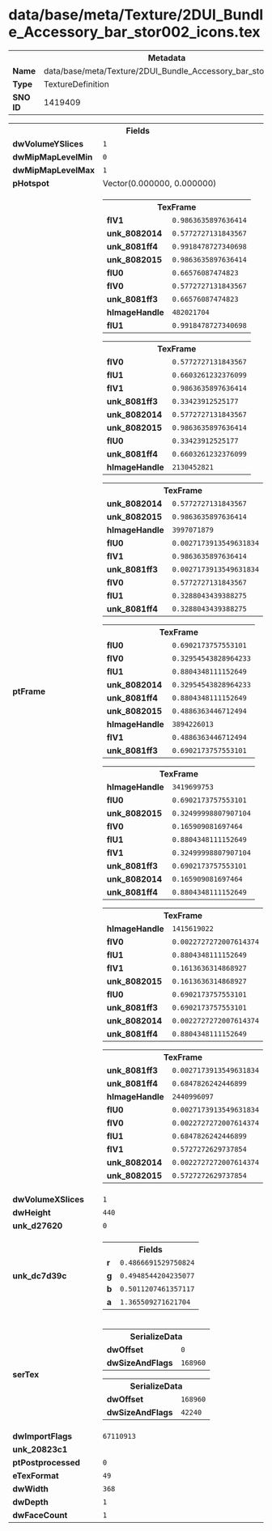 <h1>data/base/meta/Texture/2DUI_Bundle_Accessory_bar_stor002_icons.tex</h1><table><tr><th colspan="100%">Metadata</th></tr><tr><td><b>Name</b></td><td>data/base/meta/Texture/2DUI_Bundle_Accessory_bar_stor002_icons.tex</td></tr><tr><td><b>Type</b></td><td>TextureDefinition</td></tr><tr><td><b>SNO ID</b></td><td>1419409</td></tr></table>

<table><tr><th colspan="100%">Fields</th></tr><tr><td><b>dwVolumeYSlices</b></td><td><code>1</code></td></tr><tr><td><b>dwMipMapLevelMin</b></td><td><code>0</code></td></tr><tr><td><b>dwMipMapLevelMax</b></td><td><code>1</code></td></tr><tr><td><b>pHotspot</b></td><td>Vector(0.000000, 0.000000)</td></tr><tr><td><b>ptFrame</b></td><td><table><tr><th colspan="100%">TexFrame</th></tr><tr><td><b>flV1</b></td><td><code>0.9863635897636414</code></td></tr><tr><td><b>unk_8082014</b></td><td><code>0.5772727131843567</code></td></tr><tr><td><b>unk_8081ff4</b></td><td><code>0.9918478727340698</code></td></tr><tr><td><b>unk_8082015</b></td><td><code>0.9863635897636414</code></td></tr><tr><td><b>flU0</b></td><td><code>0.66576087474823</code></td></tr><tr><td><b>flV0</b></td><td><code>0.5772727131843567</code></td></tr><tr><td><b>unk_8081ff3</b></td><td><code>0.66576087474823</code></td></tr><tr><td><b>hImageHandle</b></td><td><code>482021704</code></td></tr><tr><td><b>flU1</b></td><td><code>0.9918478727340698</code></td></tr></table>


<table><tr><th colspan="100%">TexFrame</th></tr><tr><td><b>flV0</b></td><td><code>0.5772727131843567</code></td></tr><tr><td><b>flU1</b></td><td><code>0.6603261232376099</code></td></tr><tr><td><b>flV1</b></td><td><code>0.9863635897636414</code></td></tr><tr><td><b>unk_8081ff3</b></td><td><code>0.33423912525177</code></td></tr><tr><td><b>unk_8082014</b></td><td><code>0.5772727131843567</code></td></tr><tr><td><b>unk_8082015</b></td><td><code>0.9863635897636414</code></td></tr><tr><td><b>flU0</b></td><td><code>0.33423912525177</code></td></tr><tr><td><b>unk_8081ff4</b></td><td><code>0.6603261232376099</code></td></tr><tr><td><b>hImageHandle</b></td><td><code>2130452821</code></td></tr></table>


<table><tr><th colspan="100%">TexFrame</th></tr><tr><td><b>unk_8082014</b></td><td><code>0.5772727131843567</code></td></tr><tr><td><b>unk_8082015</b></td><td><code>0.9863635897636414</code></td></tr><tr><td><b>hImageHandle</b></td><td><code>3997071879</code></td></tr><tr><td><b>flU0</b></td><td><code>0.0027173913549631834</code></td></tr><tr><td><b>flV1</b></td><td><code>0.9863635897636414</code></td></tr><tr><td><b>unk_8081ff3</b></td><td><code>0.0027173913549631834</code></td></tr><tr><td><b>flV0</b></td><td><code>0.5772727131843567</code></td></tr><tr><td><b>flU1</b></td><td><code>0.3288043439388275</code></td></tr><tr><td><b>unk_8081ff4</b></td><td><code>0.3288043439388275</code></td></tr></table>


<table><tr><th colspan="100%">TexFrame</th></tr><tr><td><b>flU0</b></td><td><code>0.6902173757553101</code></td></tr><tr><td><b>flV0</b></td><td><code>0.32954543828964233</code></td></tr><tr><td><b>flU1</b></td><td><code>0.8804348111152649</code></td></tr><tr><td><b>unk_8082014</b></td><td><code>0.32954543828964233</code></td></tr><tr><td><b>unk_8081ff4</b></td><td><code>0.8804348111152649</code></td></tr><tr><td><b>unk_8082015</b></td><td><code>0.4886363446712494</code></td></tr><tr><td><b>hImageHandle</b></td><td><code>3894226013</code></td></tr><tr><td><b>flV1</b></td><td><code>0.4886363446712494</code></td></tr><tr><td><b>unk_8081ff3</b></td><td><code>0.6902173757553101</code></td></tr></table>


<table><tr><th colspan="100%">TexFrame</th></tr><tr><td><b>hImageHandle</b></td><td><code>3419699753</code></td></tr><tr><td><b>flU0</b></td><td><code>0.6902173757553101</code></td></tr><tr><td><b>unk_8082015</b></td><td><code>0.32499998807907104</code></td></tr><tr><td><b>flV0</b></td><td><code>0.165909081697464</code></td></tr><tr><td><b>flU1</b></td><td><code>0.8804348111152649</code></td></tr><tr><td><b>flV1</b></td><td><code>0.32499998807907104</code></td></tr><tr><td><b>unk_8081ff3</b></td><td><code>0.6902173757553101</code></td></tr><tr><td><b>unk_8082014</b></td><td><code>0.165909081697464</code></td></tr><tr><td><b>unk_8081ff4</b></td><td><code>0.8804348111152649</code></td></tr></table>


<table><tr><th colspan="100%">TexFrame</th></tr><tr><td><b>hImageHandle</b></td><td><code>1415619022</code></td></tr><tr><td><b>flV0</b></td><td><code>0.0022727272007614374</code></td></tr><tr><td><b>flU1</b></td><td><code>0.8804348111152649</code></td></tr><tr><td><b>flV1</b></td><td><code>0.1613636314868927</code></td></tr><tr><td><b>unk_8082015</b></td><td><code>0.1613636314868927</code></td></tr><tr><td><b>flU0</b></td><td><code>0.6902173757553101</code></td></tr><tr><td><b>unk_8081ff3</b></td><td><code>0.6902173757553101</code></td></tr><tr><td><b>unk_8082014</b></td><td><code>0.0022727272007614374</code></td></tr><tr><td><b>unk_8081ff4</b></td><td><code>0.8804348111152649</code></td></tr></table>


<table><tr><th colspan="100%">TexFrame</th></tr><tr><td><b>unk_8081ff3</b></td><td><code>0.0027173913549631834</code></td></tr><tr><td><b>unk_8081ff4</b></td><td><code>0.6847826242446899</code></td></tr><tr><td><b>hImageHandle</b></td><td><code>2440996097</code></td></tr><tr><td><b>flU0</b></td><td><code>0.0027173913549631834</code></td></tr><tr><td><b>flV0</b></td><td><code>0.0022727272007614374</code></td></tr><tr><td><b>flU1</b></td><td><code>0.6847826242446899</code></td></tr><tr><td><b>flV1</b></td><td><code>0.5727272629737854</code></td></tr><tr><td><b>unk_8082014</b></td><td><code>0.0022727272007614374</code></td></tr><tr><td><b>unk_8082015</b></td><td><code>0.5727272629737854</code></td></tr></table>


</td></tr><tr><td><b>dwVolumeXSlices</b></td><td><code>1</code></td></tr><tr><td><b>dwHeight</b></td><td><code>440</code></td></tr><tr><td><b>unk_d27620</b></td><td><code>0</code></td></tr><tr><td><b>unk_dc7d39c</b></td><td><table><tr><th colspan="100%">Fields</th></tr><tr><td><b>r</b></td><td><code>0.4866691529750824</code></td></tr><tr><td><b>g</b></td><td><code>0.4948544204235077</code></td></tr><tr><td><b>b</b></td><td><code>0.5011207461357117</code></td></tr><tr><td><b>a</b></td><td><code>1.365509271621704</code></td></tr></table>

</td></tr><tr><td><b>serTex</b></td><td><table><tr><th colspan="100%">SerializeData</th></tr><tr><td><b>dwOffset</b></td><td><code>0</code></td></tr><tr><td><b>dwSizeAndFlags</b></td><td><code>168960</code></td></tr></table>


<table><tr><th colspan="100%">SerializeData</th></tr><tr><td><b>dwOffset</b></td><td><code>168960</code></td></tr><tr><td><b>dwSizeAndFlags</b></td><td><code>42240</code></td></tr></table>


</td></tr><tr><td><b>dwImportFlags</b></td><td><code>67110913</code></td></tr><tr><td><b>unk_20823c1</b></td><td></td></tr><tr><td><b>ptPostprocessed</b></td><td><code>0</code></td></tr><tr><td><b>eTexFormat</b></td><td><code>49</code></td></tr><tr><td><b>dwWidth</b></td><td><code>368</code></td></tr><tr><td><b>dwDepth</b></td><td><code>1</code></td></tr><tr><td><b>dwFaceCount</b></td><td><code>1</code></td></tr></table>

